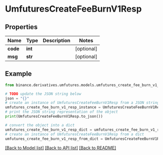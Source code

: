# UmfuturesCreateFeeBurnV1Resp


## Properties

Name | Type | Description | Notes
------------ | ------------- | ------------- | -------------
**code** | **int** |  | [optional] 
**msg** | **str** |  | [optional] 

## Example

```python
from binance.derivatives.umfutures.models.umfutures_create_fee_burn_v1_resp import UmfuturesCreateFeeBurnV1Resp

# TODO update the JSON string below
json = "{}"
# create an instance of UmfuturesCreateFeeBurnV1Resp from a JSON string
umfutures_create_fee_burn_v1_resp_instance = UmfuturesCreateFeeBurnV1Resp.from_json(json)
# print the JSON string representation of the object
print(UmfuturesCreateFeeBurnV1Resp.to_json())

# convert the object into a dict
umfutures_create_fee_burn_v1_resp_dict = umfutures_create_fee_burn_v1_resp_instance.to_dict()
# create an instance of UmfuturesCreateFeeBurnV1Resp from a dict
umfutures_create_fee_burn_v1_resp_from_dict = UmfuturesCreateFeeBurnV1Resp.from_dict(umfutures_create_fee_burn_v1_resp_dict)
```
[[Back to Model list]](../README.md#documentation-for-models) [[Back to API list]](../README.md#documentation-for-api-endpoints) [[Back to README]](../README.md)


